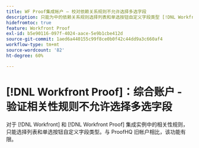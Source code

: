 ```yaml
---
title: WF Proof集成帐户 — 校对依赖关系规则不允许选择多选字段
description: 只能为中的依赖关系规则选择列表和单选按钮自定义字段类型 [!DNL Workfront] 和 [!DNL Workfront Proof] 集成实例。 与 ProofHQ 旧帐户相比，该功能有限。
hidefromtoc: true
feature: Workfront Proof
exl-id: b5e90116-097f-4024-aace-5e9b1cbe412d
source-git-commit: 1aed6a440155c99f8ce0b0f42c44dd9a3c660af4
workflow-type: tm+mt
source-wordcount: '82'
ht-degree: 60%

---
```


# [!DNL Workfront Proof]：综合账户 - 验证相关性规则不允许选择多选字段

<!--valid issue; Won't fix-->

对于 [!DNL Workfront] 和 [!DNL Workfront Proof] 集成实例中的相关性规则，只能选择列表和单选按钮自定义字段类型。与 ProofHQ 旧帐户相比，该功能有限。
